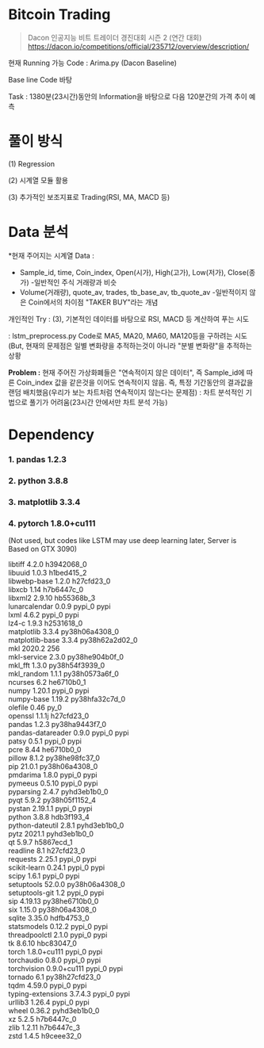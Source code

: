 # Bitcoin Trading

>Dacon 인공지능 비트 트레이더 경진대회 시즌 2 (연간 대회) <br/>
>https://dacon.io/competitions/official/235712/overview/description/

현재 Running 가능 Code : Arima.py (Dacon Baseline)

Base line Code 바탕

Task : 1380분(23시간)동안의 Information을 바탕으로 다음 120분간의 가격 추이 예측

# 풀이 방식

(1) Regression

(2) 시계열 모듈 활용

(3) 추가적인 보조지표로 Trading(RSI, MA, MACD 등)

# Data 분석

*현재 주어지는 시계열 Data : 
  + Sample_id, time, Coin_index, Open(시가), High(고가), Low(저가), Close(종가)
    -일반적인 주식 거래량과 비슷
  + Volume(거래량), quote_av, trades, tb_base_av, tb_quote_av
    -일반적이지 않은 Coin에서의 차이점 "TAKER BUY"라는 개념 

개인적인 Try : (3), 기본적인 데이터를 바탕으로 RSI, MACD 등 계산하여 푸는 시도

: lstm_preprocess.py Code로 
MA5, MA20, MA60, MA120등을 구하려는 시도 (But, 현재의 문제점은 일별 변화량을 추적하는것이 아니라 "분별 변화량"을 추적하는 상황

__Problem :__ 현재 주어진 가상화폐들은 "연속적이지 않은 데이터", 즉 Sample_id에 따른 Coin_index 값을 같은것을 이어도 연속적이지 않음.
즉, 특정 기간동안의 결과값을 랜덤 배치했음(우리가 보는 차트처럼 연속적이지 않는다는 문제점) : 차트 분석적인 기법으로 풀기가 어려움(23시간 안에서만 차트 분석 가능)


# Dependency
### 1. pandas 1.2.3

### 2. python 3.8.8

### 3. matplotlib 3.3.4

### 4. pytorch 1.8.0+cu111

(Not used, but codes like LSTM may use deep learning later, Server is Based on GTX 3090)

libtiff                   4.2.0                h3942068_0<br/>
libuuid                   1.0.3                h1bed415_2<br/>
libwebp-base              1.2.0                h27cfd23_0<br/>
libxcb                    1.14                 h7b6447c_0<br/>
libxml2                   2.9.10               hb55368b_3<br/>
lunarcalendar             0.0.9                    pypi_0    pypi<br/>
lxml                      4.6.2                    pypi_0    pypi<br/>
lz4-c                     1.9.3                h2531618_0<br/>
matplotlib                3.3.4            py38h06a4308_0<br/>
matplotlib-base           3.3.4            py38h62a2d02_0<br/>
mkl                       2020.2                      256<br/>
mkl-service               2.3.0            py38he904b0f_0<br/>
mkl_fft                   1.3.0            py38h54f3939_0<br/>
mkl_random                1.1.1            py38h0573a6f_0<br/>
ncurses                   6.2                  he6710b0_1<br/>
numpy                     1.20.1                   pypi_0    pypi<br/>
numpy-base                1.19.2           py38hfa32c7d_0<br/>
olefile                   0.46                       py_0<br/>
openssl                   1.1.1j               h27cfd23_0<br/>
pandas                    1.2.3            py38ha9443f7_0<br/>
pandas-datareader         0.9.0                    pypi_0    pypi<br/>
patsy                     0.5.1                    pypi_0    pypi<br/>
pcre                      8.44                 he6710b0_0<br/>
pillow                    8.1.2            py38he98fc37_0<br/>
pip                       21.0.1           py38h06a4308_0<br/>
pmdarima                  1.8.0                    pypi_0    pypi<br/>
pymeeus                   0.5.10                   pypi_0    pypi<br/>
pyparsing                 2.4.7              pyhd3eb1b0_0<br/>
pyqt                      5.9.2            py38h05f1152_4<br/>
pystan                    2.19.1.1                 pypi_0    pypi<br/>
python                    3.8.8                hdb3f193_4<br/>
python-dateutil           2.8.1              pyhd3eb1b0_0<br/>
pytz                      2021.1             pyhd3eb1b0_0<br/>
qt                        5.9.7                h5867ecd_1<br/>
readline                  8.1                  h27cfd23_0<br/>
requests                  2.25.1                   pypi_0    pypi<br/>
scikit-learn              0.24.1                   pypi_0    pypi<br/>
scipy                     1.6.1                    pypi_0    pypi<br/>
setuptools                52.0.0           py38h06a4308_0<br/>
setuptools-git            1.2                      pypi_0    pypi<br/>
sip                       4.19.13          py38he6710b0_0<br/>
six                       1.15.0           py38h06a4308_0<br/>
sqlite                    3.35.0               hdfb4753_0<br/>
statsmodels               0.12.2                   pypi_0    pypi<br/>
threadpoolctl             2.1.0                    pypi_0    pypi<br/>
tk                        8.6.10               hbc83047_0<br/>
torch                     1.8.0+cu111              pypi_0    pypi<br/>
torchaudio                0.8.0                    pypi_0    pypi<br/>
torchvision               0.9.0+cu111              pypi_0    pypi<br/>
tornado                   6.1              py38h27cfd23_0  
tqdm                      4.59.0                   pypi_0    pypi  
typing-extensions         3.7.4.3                  pypi_0    pypi  
urllib3                   1.26.4                   pypi_0    pypi  
wheel                     0.36.2             pyhd3eb1b0_0  
xz                        5.2.5                h7b6447c_0  
zlib                      1.2.11               h7b6447c_3  
zstd                      1.4.5                h9ceee32_0  
